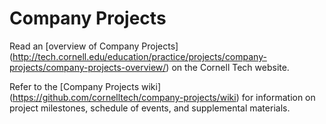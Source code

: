 # Company Projects

Read an [overview of Company Projects] (http://tech.cornell.edu/education/practice/projects/company-projects/company-projects-overview/) on the Cornell Tech website.

Refer to the [Company Projects wiki] (https://github.com/cornelltech/company-projects/wiki) for information on project milestones, schedule of events, and supplemental materials.

